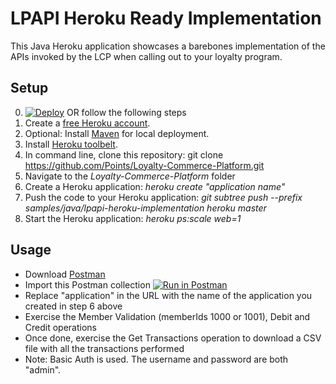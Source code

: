 LPAPI Heroku Ready Implementation
=========

This Java Heroku application showcases a barebones implementation of the APIs invoked by the LCP when calling out to your loyalty program.

## Setup

0. [![Deploy](https://www.herokucdn.com/deploy/button.svg)](https://heroku.com/deploy) OR follow the following steps
1. Create a [free Heroku account](https://signup.heroku.com/dc). 
2. Optional: Install [Maven](http://maven.apache.org/download.cgi) for local deployment.
3. Install [Heroku toolbelt](https://toolbelt.heroku.com/). 
4. In command line, clone this repository: git clone https://github.com/Points/Loyalty-Commerce-Platform.git
5. Navigate to the *Loyalty-Commerce-Platform* folder
6. Create a Heroku application: *heroku create "application name"*
7. Push the code to your Heroku application: *git subtree push --prefix samples/java/lpapi-heroku-implementation heroku master*
8. Start the Heroku application: *heroku ps:scale web=1*

## Usage

- Download [Postman](https://www.getpostman.com/) 
- Import this Postman collection [![Run in Postman](https://s3.amazonaws.com/postman-static/run-button.png)](https://www.getpostman.com/run-collection/b99dd7a5585068bc358f)
- Replace "application" in the URL with the name of the application you created in step 6 above
- Exercise the Member Validation (memberIds 1000 or 1001), Debit and Credit operations
- Once done, exercise the Get Transactions operation to download a CSV file with all the transactions performed
- Note: Basic Auth is used. The username and password are both "admin".
  


